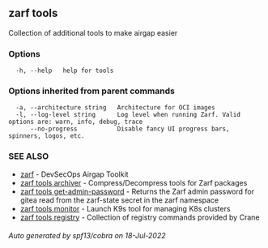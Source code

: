 ## zarf tools

Collection of additional tools to make airgap easier

### Options

```
  -h, --help   help for tools
```

### Options inherited from parent commands

```
  -a, --architecture string   Architecture for OCI images
  -l, --log-level string      Log level when running Zarf. Valid options are: warn, info, debug, trace
      --no-progress           Disable fancy UI progress bars, spinners, logos, etc.
```

### SEE ALSO

* [zarf](zarf.md)	 - DevSecOps Airgap Toolkit
* [zarf tools archiver](zarf_tools_archiver.md)	 - Compress/Decompress tools for Zarf packages
* [zarf tools get-admin-password](zarf_tools_get-admin-password.md)	 - Returns the Zarf admin password for gitea read from the zarf-state secret in the zarf namespace
* [zarf tools monitor](zarf_tools_monitor.md)	 - Launch K9s tool for managing K8s clusters
* [zarf tools registry](zarf_tools_registry.md)	 - Collection of registry commands provided by Crane

###### Auto generated by spf13/cobra on 18-Jul-2022
